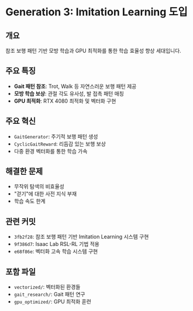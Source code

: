 # Generation 3: Imitation Learning 도입

## 개요
참조 보행 패턴 기반 모방 학습과 GPU 최적화를 통한 학습 효율성 향상 세대입니다.

## 주요 특징
- **Gait 패턴 참조**: Trot, Walk 등 자연스러운 보행 패턴 제공
- **모방 학습 보상**: 관절 각도 유사성, 발 접촉 패턴 매칭
- **GPU 최적화**: RTX 4080 최적화 및 벡터화 구현

## 주요 혁신
- `GaitGenerator`: 주기적 보행 패턴 생성
- `CyclicGaitReward`: 리듬감 있는 보행 보상
- 다중 환경 벡터화를 통한 학습 가속

## 해결한 문제
- 무작위 탐색의 비효율성
- "걷기"에 대한 사전 지식 부재
- 학습 속도 한계

## 관련 커밋
- `3fb2f28`: 참조 보행 패턴 기반 Imitation Learning 시스템 구현
- `9f386d7`: Isaac Lab RSL-RL 기법 적용
- `e68f86e`: 벡터화 고속 학습 시스템 구현

## 포함 파일
- `vectorized/`: 벡터화된 환경들
- `gait_research/`: Gait 패턴 연구
- `gpu_optimized/`: GPU 최적화 훈련